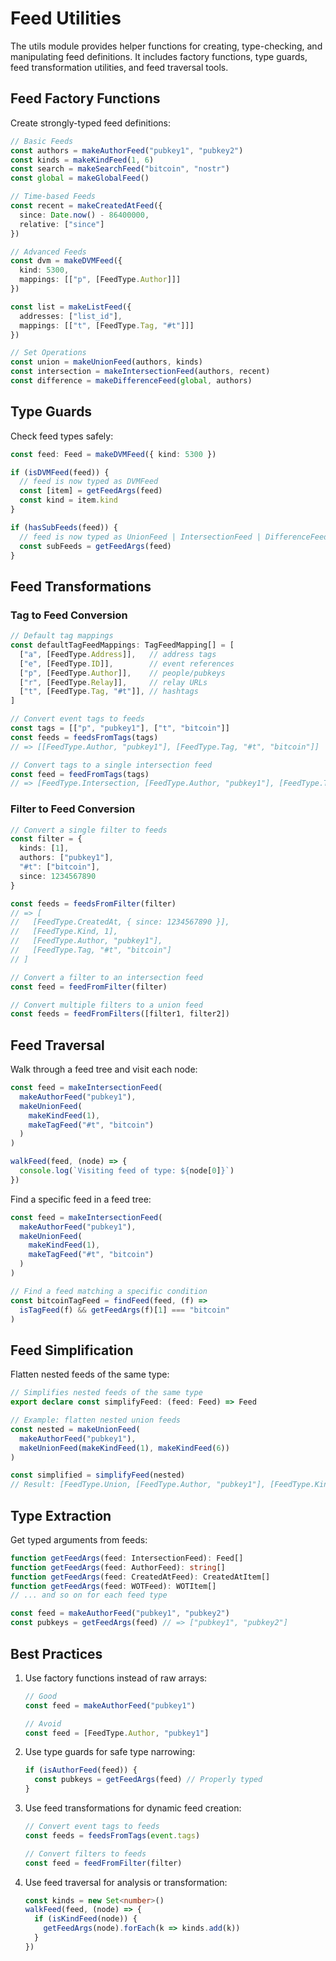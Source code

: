 # Feed Utilities

The utils module provides helper functions for creating, type-checking, and manipulating feed definitions. It includes factory functions, type guards, feed transformation utilities, and feed traversal tools.

## Feed Factory Functions

Create strongly-typed feed definitions:

```typescript
// Basic Feeds
const authors = makeAuthorFeed("pubkey1", "pubkey2")
const kinds = makeKindFeed(1, 6)
const search = makeSearchFeed("bitcoin", "nostr")
const global = makeGlobalFeed()

// Time-based Feeds
const recent = makeCreatedAtFeed({
  since: Date.now() - 86400000,
  relative: ["since"]
})

// Advanced Feeds
const dvm = makeDVMFeed({
  kind: 5300,
  mappings: [["p", [FeedType.Author]]]
})

const list = makeListFeed({
  addresses: ["list_id"],
  mappings: [["t", [FeedType.Tag, "#t"]]]
})

// Set Operations
const union = makeUnionFeed(authors, kinds)
const intersection = makeIntersectionFeed(authors, recent)
const difference = makeDifferenceFeed(global, authors)
```

## Type Guards

Check feed types safely:

```typescript
const feed: Feed = makeDVMFeed({ kind: 5300 })

if (isDVMFeed(feed)) {
  // feed is now typed as DVMFeed
  const [item] = getFeedArgs(feed)
  const kind = item.kind
}

if (hasSubFeeds(feed)) {
  // feed is now typed as UnionFeed | IntersectionFeed | DifferenceFeed
  const subFeeds = getFeedArgs(feed)
}
```

## Feed Transformations

### Tag to Feed Conversion

```typescript
// Default tag mappings
const defaultTagFeedMappings: TagFeedMapping[] = [
  ["a", [FeedType.Address]],   // address tags
  ["e", [FeedType.ID]],        // event references
  ["p", [FeedType.Author]],    // people/pubkeys
  ["r", [FeedType.Relay]],     // relay URLs
  ["t", [FeedType.Tag, "#t"]], // hashtags
]

// Convert event tags to feeds
const tags = [["p", "pubkey1"], ["t", "bitcoin"]]
const feeds = feedsFromTags(tags)
// => [[FeedType.Author, "pubkey1"], [FeedType.Tag, "#t", "bitcoin"]]

// Convert tags to a single intersection feed
const feed = feedFromTags(tags)
// => [FeedType.Intersection, [FeedType.Author, "pubkey1"], [FeedType.Tag, "#t", "bitcoin"]]
```

### Filter to Feed Conversion

```typescript
// Convert a single filter to feeds
const filter = {
  kinds: [1],
  authors: ["pubkey1"],
  "#t": ["bitcoin"],
  since: 1234567890
}

const feeds = feedsFromFilter(filter)
// => [
//   [FeedType.CreatedAt, { since: 1234567890 }],
//   [FeedType.Kind, 1],
//   [FeedType.Author, "pubkey1"],
//   [FeedType.Tag, "#t", "bitcoin"]
// ]

// Convert a filter to an intersection feed
const feed = feedFromFilter(filter)

// Convert multiple filters to a union feed
const feeds = feedFromFilters([filter1, filter2])
```

## Feed Traversal

Walk through a feed tree and visit each node:

```typescript
const feed = makeIntersectionFeed(
  makeAuthorFeed("pubkey1"),
  makeUnionFeed(
    makeKindFeed(1),
    makeTagFeed("#t", "bitcoin")
  )
)

walkFeed(feed, (node) => {
  console.log(`Visiting feed of type: ${node[0]}`)
})
```

Find a specific feed in a feed tree:

```typescript
const feed = makeIntersectionFeed(
  makeAuthorFeed("pubkey1"),
  makeUnionFeed(
    makeKindFeed(1),
    makeTagFeed("#t", "bitcoin")
  )
)

// Find a feed matching a specific condition
const bitcoinTagFeed = findFeed(feed, (f) =>
  isTagFeed(f) && getFeedArgs(f)[1] === "bitcoin"
)
```

## Feed Simplification

Flatten nested feeds of the same type:

```typescript
// Simplifies nested feeds of the same type
export declare const simplifyFeed: (feed: Feed) => Feed

// Example: flatten nested union feeds
const nested = makeUnionFeed(
  makeAuthorFeed("pubkey1"),
  makeUnionFeed(makeKindFeed(1), makeKindFeed(6))
)

const simplified = simplifyFeed(nested)
// Result: [FeedType.Union, [FeedType.Author, "pubkey1"], [FeedType.Kind, 1], [FeedType.Kind, 6]]
```

## Type Extraction

Get typed arguments from feeds:

```typescript
function getFeedArgs(feed: IntersectionFeed): Feed[]
function getFeedArgs(feed: AuthorFeed): string[]
function getFeedArgs(feed: CreatedAtFeed): CreatedAtItem[]
function getFeedArgs(feed: WOTFeed): WOTItem[]
// ... and so on for each feed type

const feed = makeAuthorFeed("pubkey1", "pubkey2")
const pubkeys = getFeedArgs(feed) // => ["pubkey1", "pubkey2"]
```

## Best Practices

1. Use factory functions instead of raw arrays:
   ```typescript
   // Good
   const feed = makeAuthorFeed("pubkey1")

   // Avoid
   const feed = [FeedType.Author, "pubkey1"]
   ```

2. Use type guards for safe type narrowing:
   ```typescript
   if (isAuthorFeed(feed)) {
     const pubkeys = getFeedArgs(feed) // Properly typed
   }
   ```

3. Use feed transformations for dynamic feed creation:
   ```typescript
   // Convert event tags to feeds
   const feeds = feedsFromTags(event.tags)

   // Convert filters to feeds
   const feed = feedFromFilter(filter)
   ```

4. Use feed traversal for analysis or transformation:
   ```typescript
   const kinds = new Set<number>()
   walkFeed(feed, (node) => {
     if (isKindFeed(node)) {
       getFeedArgs(node).forEach(k => kinds.add(k))
     }
   })
   ```

